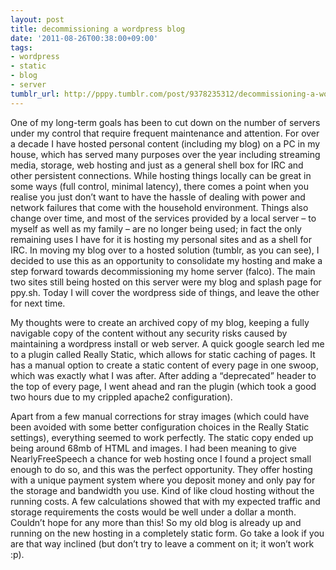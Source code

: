 ```yaml
---
layout: post
title: decommissioning a wordpress blog
date: '2011-08-26T00:38:00+09:00'
tags:
- wordpress
- static
- blog
- server
tumblr_url: http://pppy.tumblr.com/post/9378235312/decommissioning-a-wordpress-blog
---
```

One of my long-term goals has been to cut down on the number of servers under my control that require frequent maintenance and attention. For over a decade I have hosted personal content (including my blog) on a PC in my house, which has served many purposes over the year including streaming media, storage, web hosting and just as a general shell box for IRC and other persistent connections.
While hosting things locally can be great in some ways (full control, minimal latency), there comes a point when you realise you just don’t want to have the hassle of dealing with power and network failures that come with the household environment. Things also change over time, and most of the services provided by a local server – to myself as well as my family – are no longer being used; in fact the only remaining uses I have for it is hosting my personal sites and as a shell for IRC.
In moving my blog over to a hosted solution (tumblr, as you can see), I decided to use this as an opportunity to consolidate my hosting and make a step forward towards decommissioning my home server (falco).
The main two sites still being hosted on this server were my blog and splash page for ppy.sh. Today I will cover the wordpress side of things, and leave the other for next time.

My thoughts were to create an archived copy of my blog, keeping a fully navigable copy of the content without any security risks caused by maintaining a wordpress install or web server. A quick google search led me to a plugin called Really Static, which allows for static caching of pages. It has a manual option to create a static content of every page in one swoop, which was exactly what I was after.
After adding a “deprecated” header to the top of every page, I went ahead and ran the plugin (which took a good two hours due to my crippled apache2 configuration).

Apart from a few manual corrections for stray images (which could have been avoided with some better configuration choices in the Really Static settings), everything seemed to work perfectly. The static copy ended up being around 68mb of HTML and images.
I had been meaning to give NearlyFreeSpeech a chance for web hosting once I found a project small enough to do so, and this was the perfect opportunity. They offer hosting with a unique payment system where you deposit money and only pay for the storage and bandwidth you use. Kind of like cloud hosting without the running costs. A few calculations showed that with my expected traffic and storage requirements the costs would be well under a dollar a month. Couldn’t hope for any more than this!
So my old blog is already up and running on the new hosting in a completely static form. Go take a look if you are that way inclined (but don’t try to leave a comment on it; it won’t work :p).
